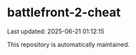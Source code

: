 # battlefront-2-cheat

Last updated: 2025-06-21 01:12:15

This repository is automatically maintained.
